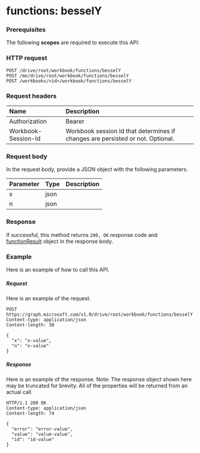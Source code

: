 # functions: besselY


### Prerequisites
The following **scopes** are required to execute this API: 
### HTTP request
<!-- { "blockType": "ignored" } -->
```http
POST /drive/root/workbook/functions/besselY
POST /me/drive/root/workbook/functions/besselY
POST /workbooks/<id>/workbook/functions/besselY

```
### Request headers
| Name       | Description|
|:---------------|:----------|
| Authorization  | Bearer <code>|
| Workbook-Session-Id  | Workbook session Id that determines if changes are persisted or not. Optional.|

### Request body
In the request body, provide a JSON object with the following parameters.

| Parameter	   | Type	|Description|
|:---------------|:--------|:----------|
|x|json||
|n|json||

### Response
If successful, this method returns `200, OK` response code and [functionResult](../resources/functionresult.md) object in the response body.

### Example
Here is an example of how to call this API.
##### Request
Here is an example of the request.
<!-- {
  "blockType": "request",
  "name": "functions_bessely"
}-->
```http
POST https://graph.microsoft.com/v1.0/drive/root/workbook/functions/besselY
Content-type: application/json
Content-length: 38

{
  "x": "x-value",
  "n": "n-value"
}
```

##### Response
Here is an example of the response. Note: The response object shown here may be truncated for brevity. All of the properties will be returned from an actual call.
<!-- {
  "blockType": "response",
  "truncated": true,
  "@odata.type": "microsoft.graph.functionResult"
} -->
```http
HTTP/1.1 200 OK
Content-type: application/json
Content-length: 74

{
  "error": "error-value",
  "value": "value-value",
  "id": "id-value"
}
```

<!-- uuid: 8fcb5dbc-d5aa-4681-8e31-b001d5168d79
2015-10-25 14:57:30 UTC -->
<!-- {
  "type": "#page.annotation",
  "description": "functions: besselY",
  "keywords": "",
  "section": "documentation",
  "tocPath": ""
}-->